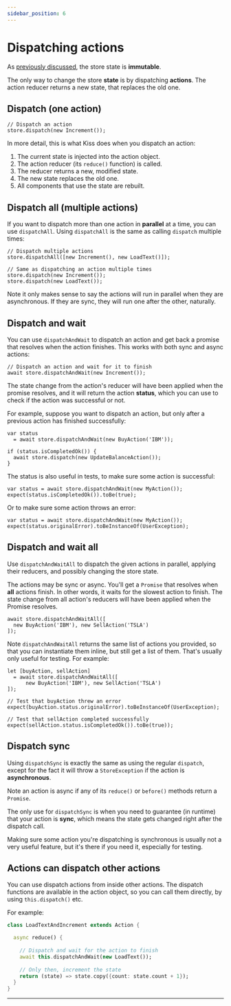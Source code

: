```yaml
---
sidebar_position: 6
---
```


# Dispatching actions

As [previously discussed](./store-and-state#immutable-state), the store state is **immutable**.

The only way to change the store **state** is by dispatching **actions**.
The action reducer returns a new state, that replaces the old one.

## Dispatch (one action)

```tsx
// Dispatch an action
store.dispatch(new Increment());
```

In more detail, this is what Kiss does when you dispatch an action:

1. The current state is injected into the action object.
2. The action reducer (its `reduce()` function) is called.
3. The reducer returns a new, modified state.
4. The new state replaces the old one.
5. All components that use the state are rebuilt.

## Dispatch all (multiple actions)

If you want to dispatch more than one action in **parallel** at a time, you can use `dispatchAll`.
Using `dispatchAll` is the same as calling `dispatch` multiple times:

```tsx
// Dispatch multiple actions
store.dispatchAll([new Increment(), new LoadText()]);

// Same as dispatching an action multiple times
store.dispatch(new Increment());
store.dispatch(new LoadText());
```

Note it only makes sense to say the actions will run in parallel when they are asynchronous.
If they are sync, they will run one after the other, naturally.

## Dispatch and wait

You can use `dispatchAndWait` to dispatch an action and get back a promise that resolves when the
action finishes. This works with both sync and async actions:

```tsx
// Dispatch an action and wait for it to finish
await store.dispatchAndWait(new Increment());
```

The state change from the action's reducer will have been applied when the promise
resolves, and it will return the action **status**,
which you can use to check if the action was successful or not.

For example, suppose you want to dispatch an action,
but only after a previous action has finished successfully:

```tsx
var status 
  = await store.dispatchAndWait(new BuyAction('IBM'));

if (status.isCompletedOk()) {
  await store.dispatch(new UpdateBalanceAction());
}
```

The status is also useful in tests, to make sure some action is successful:

```tsx
var status = await store.dispatchAndWait(new MyAction());
expect(status.isCompletedOk()).toBe(true);
```

Or to make sure some action throws an error:

```tsx
var status = await store.dispatchAndWait(new MyAction());
expect(status.originalError).toBeInstanceOf(UserException);
```

## Dispatch and wait all

Use `dispatchAndWaitAll` to dispatch the given actions in parallel, applying their reducers,
and possibly changing the store state.

The actions may be sync or async. You'll get a `Promise` that resolves when **all** actions finish.
In other words, it waits for the slowest action to finish.
The state change from all action's reducers will have been applied when the Promise resolves.

```tsx
await store.dispatchAndWaitAll([
  new BuyAction('IBM'), new SellAction('TSLA')
]);
```

Note `dispatchAndWaitAll` returns the same list of actions you provided,
so that you can instantiate them inline, but still get a list of them.
That's usually only useful for testing. For example:

```tsx
let [buyAction, sellAction] 
  = await store.dispatchAndWaitAll([
      new BuyAction('IBM'), new SellAction('TSLA')
]);

// Test that buyAction threw an error 
expect(buyAction.status.originalError).toBeInstanceOf(UserException);

// Test that sellAction completed successfully 
expect(sellAction.status.isCompletedOk()).toBe(true)); 
```

## Dispatch sync

Using `dispatchSync` is exactly the same as using the regular `dispatch`,
except for the fact it will throw a `StoreException` if the action is **asynchronous**.

Note an action is async if any of its `reduce()` or `before()` methods return a `Promise`.

The only use for `dispatchSync` is when you need to guarantee (in runtime) that your
action is **sync**, which means the state gets changed right after the dispatch call.

Making sure some action you're dispatching is synchronous is usually not a very useful feature,
but it's there if you need it, especially for testing.
             
## Actions can dispatch other actions

You can use dispatch actions from inside other actions. The dispatch functions are available
in the action object, so you can call them directly, by using `this.dispatch()` etc.

For example:

```dart
class LoadTextAndIncrement extends Action {

  async reduce() {
  
    // Dispatch and wait for the action to finish   
    await this.dispatchAndWait(new LoadText());
    
    // Only then, increment the state
    return (state) => state.copy({count: state.count + 1});  
  }
}
```

<hr></hr>
